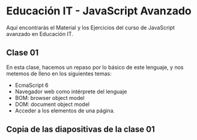 # Educación IT - JavaScript Avanzado
Aquí encontrarás el Material y los Ejercicios del curso de JavaScript avanzado en Educación IT.

## Clase 01
En esta clase, hacemos un repaso por lo básico de este lenguaje, y nos metemos de lleno en los siguientes temas:

* EcmaScript 6
* Navegador web como intérprete del lenguaje
* BOM: browser object model
* DOM: document object model
* Acceder a los elementos de una página.

## Copia de las diapositivas de la clase 01



